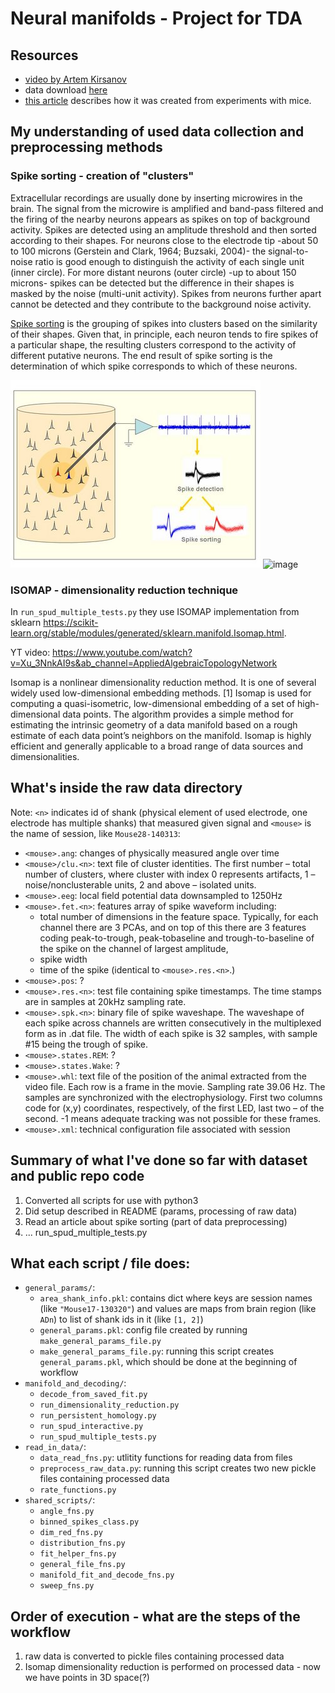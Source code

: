 # Neural manifolds - Project for TDA
## Resources
- [video by Artem Kirsanov](v=QHj9uVmwA_0&ab_channel=ArtemKirsanov)
- data download [here](https://crcns.org/data-sets/thalamus/th-1/about-th-1.) 
- [this article](https://www.researchgate.net/publication/273064711_Internally_organized_mechanisms_of_the_head_direction_sense) describes how it was created from experiments with mice.

## My understanding of used data collection and preprocessing methods
### Spike sorting - creation of "clusters"
Extracellular recordings are usually done by inserting microwires in the brain. The signal from the microwire is amplified and band-pass filtered and the firing of the nearby neurons appears as spikes on top of background activity. Spikes are detected using an amplitude threshold and then sorted according to their shapes. For neurons close to the electrode tip -about 50 to 100 microns (Gerstein and Clark, 1964; Buzsaki, 2004)- the signal-to-noise ratio is good enough to distinguish the activity of each single unit (inner circle). For more distant neurons (outer circle) -up to about 150 microns- spikes can be detected but the difference in their shapes is masked by the noise (multi-unit activity). Spikes from neurons further apart cannot be detected and they contribute to the background noise activity.

[Spike sorting](http://www.scholarpedia.org/article/Spike_sorting#:~:text=Spike%20sorting%20is%20the%20grouping,activity%20of%20different%20putative%20neurons) is the grouping of spikes into clusters based on the similarity of their shapes. Given that, in principle, each neuron tends to fire spikes of a particular shape, the resulting clusters correspond to the activity of different putative neurons. The end result of spike sorting is the determination of which spike corresponds to which of these neurons.

![image](images/spike_sorting.jpg) ![image](images/spike_detection.jpg)

### ISOMAP - dimensionality reduction technique
In `run_spud_multiple_tests.py` they use ISOMAP implementation from sklearn https://scikit-learn.org/stable/modules/generated/sklearn.manifold.Isomap.html.

YT video: https://www.youtube.com/watch?v=Xu_3NnkAI9s&ab_channel=AppliedAlgebraicTopologyNetwork

Isomap is a nonlinear dimensionality reduction method. It is one of several widely used low-dimensional embedding methods. [1] Isomap is used for computing a quasi-isometric, low-dimensional embedding of a set of high-dimensional data points. The algorithm provides a simple method for estimating the intrinsic geometry of a data manifold based on a rough estimate of each data point’s neighbors on the manifold. Isomap is highly efficient and generally applicable to a broad range of data sources and dimensionalities.


## What's inside the raw data directory
Note: `<n>` indicates id of shank (physical element of used electrode, one electrode has multiple shanks) that measured given signal and `<mouse>` is the name of session, like `Mouse28-140313`:

- `<mouse>.ang`: changes of physically measured angle over time
- `<mouse>/clu.<n>`: text file of cluster identities. The first number – total number of clusters, where cluster with index 0 represents artifacts, 1 – noise/nonclusterable units, 2 and above – isolated units.
- `<mouse>.eeg`: local field potential data downsampled to 1250Hz
- `<mouse>.fet.<n>`: features array of spike waveform including:
    - total number of dimensions in the feature space. Typically, for each channel there are 3 PCAs, and on top of this there are 3 features coding peak-to-trough, peak-tobaseline and trough-to-baseline of the spike on the channel of largest amplitude,
    - spike width 
    - time of the spike (identical to `<mouse>.res.<n>`.)
- `<mouse>.pos`: ?
- `<mouse>.res.<n>`: test file containing spike timestamps.  The time stamps are in samples at 20kHz sampling rate.
- `<mouse>.spk.<n>`: binary file of spike waveshape. The waveshape of each spike across channels are written consecutively in the multiplexed form as in .dat file. The width of each spike is 32 samples, with sample #15 being the trough of spike.
- `<mouse>.states.REM`: ?
- `<mouse>.states.Wake`: ?
- `<mouse>.whl`: text file of the position of the animal extracted from the video file. Each row is a frame in the movie. Sampling rate 39.06 Hz. The samples are synchronized with the electrophysiology. First two columns code for (x,y) coordinates, respectively, of the first LED, last two – of the second. -1 means
adequate tracking was not possible for these frames.
- `<mouse>.xml`: technical configuration file associated with session

## Summary of what I've done so far with dataset and public repo code
1. Converted all scripts for use with python3
2. Did setup described in README (params, processing of raw data)
3. Read an article about spike sorting (part of data preprocessing)
4. ... run_spud_multiple_tests.py

## What each script / file does:
- `general_params/`:
    - `area_shank_info.pkl`: contains dict where keys are session names (like `"Mouse17-130320"`) and values are maps from brain region (like `ADn`) to list of shank ids in it (like `[1, 2]`)
    - `general_params.pkl`: config file created by running `make_general_params_file.py`
    - `make_general_params_file.py`: running this script creates `general_params.pkl`, which should be done at the beginning of workflow
- `manifold_and_decoding/`:
    - `decode_from_saved_fit.py`
    - `run_dimensionality_reduction.py`
    - `run_persistent_homology.py`
    - `run_spud_interactive.py`
    - `run_spud_multiple_tests.py`
- `read_in_data/`:
    - `data_read_fns.py`: utlitity functions for reading data from files
    - `preprocess_raw_data.py`: running this script creates two new pickle files containing processed data
    - `rate_functions.py`
- `shared_scripts/`:
    - `angle_fns.py`
    - `binned_spikes_class.py`
    - `dim_red_fns.py`
    - `distribution_fns.py`
    - `fit_helper_fns.py`
    - `general_file_fns.py`
    - `manifold_fit_and_decode_fns.py`
    - `sweep_fns.py`

## Order of execution - what are the steps of the workflow
1. raw data is converted to pickle files containing processed data
2. Isomap dimensionality reduction is performed on processed data - now we have points in 3D space(?)
